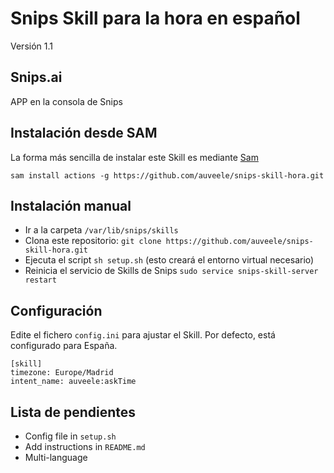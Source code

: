 
# Snips Skill para la hora en español
Versión 1.1

## Snips.ai
APP en la consola de Snips



## Instalación desde SAM
La forma más sencilla de instalar este Skill es mediante [Sam](https://snips.gitbook.io/getting-started/installation)

`sam install actions -g https://github.com/auveele/snips-skill-hora.git`

## Instalación manual
- Ir a la carpeta `/var/lib/snips/skills`
- Clona este repositorio: `git clone https://github.com/auveele/snips-skill-hora.git`
- Ejecuta el script `sh setup.sh` (esto creará el entorno virtual necesario)
- Reinicia el servicio de Skills de Snips `sudo service snips-skill-server restart`

## Configuración
Edite el fichero `config.ini` para ajustar el Skill.
Por defecto, está configurado para España.

```
[skill]
timezone: Europe/Madrid
intent_name: auveele:askTime
```

## Lista de pendientes
- Config file in `setup.sh`
- Add instructions in `README.md`
- Multi-language
